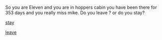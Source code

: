 So you are Eleven and you are in hoppers cabin you have been there for 353 days and you really miss mike. Do you leave ? or do you stay?

[stay](../situations/stay.md)

[leave](../situations/leave.md)